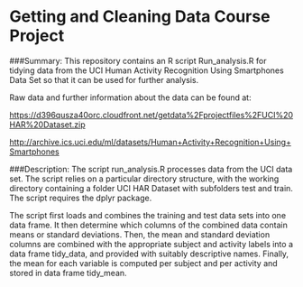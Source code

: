 Getting and Cleaning Data Course Project
========================================

###Summary: 
This repository contains an R script Run_analysis.R for tidying data from the UCI Human Activity Recognition Using Smartphones Data Set so that it can be used for further analysis. 

Raw data and further information about the data can be found at:

https://d396qusza40orc.cloudfront.net/getdata%2Fprojectfiles%2FUCI%20HAR%20Dataset.zip

http://archive.ics.uci.edu/ml/datasets/Human+Activity+Recognition+Using+Smartphones



###Description:
The script run_analysis.R processes data from the UCI data set. The script relies  on a particular directory structure, with the working directory containing a folder UCI HAR Dataset with subfolders test and train. The script requires the dplyr package.
  

The script first loads and combines the training and test data sets into one data frame. It then determine which columns of the combined data contain means or standard deviations. Then, the mean and standard deviation columns are combined with the appropriate subject and activity labels into a data frame tidy_data, and provided with suitably descriptive names. Finally, the mean for each variable is computed per subject and per activity and stored in data frame tidy_mean.

